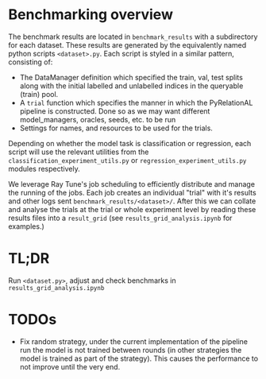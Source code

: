 # Benchmarking overview

The benchmark results are located in `benchmark_results` with a subdirectory for each dataset. These results are generated by the equivalently named python scripts `<dataset>.py`. Each script is styled in a similar pattern, consisting of:

- The DataManager definition which specified the train, val, test splits along with the initial labelled and unlabelled indices in the queryable (train) pool.
- A `trial` function which specifies the manner in which the PyRelationAL pipeline is constructed. Done so as we may want different model_managers, oracles, seeds, etc. to be run
- Settings for names, and resources to be used for the trials.

Depending on whether the model task is classification or regression, each script will use the relevant utilities from the `classification_experiment_utils.py` or `regression_experiment_utils.py` modules respectively.

We leverage Ray Tune's job scheduling to efficiently distribute and manage the running of the jobs. Each job creates an individual "trial" with it's results and other logs sent `benchmark_results/<dataset>/`. After this we can collate and analyse the trials at the trial or whole experiment level by reading these results files into a `result_grid` (see `results_grid_analysis.ipynb` for examples.)


# TL;DR

Run `<dataset.py>`, adjust and check benchmarks in `results_grid_analysis.ipynb`


# TODOs

- Fix random strategy, under the current implementation of the pipeline run the model is not trained between rounds (in other strategies the model is trained as part of the strategy). This causes the performance to not improve until the very end.

